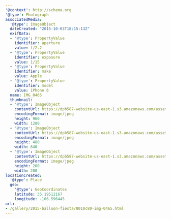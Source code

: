 ```yaml
---
'@context': http://schema.org
'@type': Photograph
associatedMedia:
  '@type': ImageObject
  dateCreated: "2015-10-03T18:15:13Z"
  exifData:
  - '@type': PropertyValue
    identifier: aperture
    value: f/2.2
  - '@type': PropertyValue
    identifier: exposure
    value: 1/15
  - '@type': PropertyValue
    identifier: make
    value: Apple
  - '@type': PropertyValue
    identifier: model
    value: iPhone 6
  name: IMG_0465
  thumbnail:
  - '@type': ImageObject
    contentUrl: https://dpb587-website-us-east-1.s3.amazonaws.com/asset/gallery/2015-balloon-fiesta/8010c80-img-0465~1280.jpg
    encodingFormat: image/jpeg
    height: 960
    width: 1280
  - '@type': ImageObject
    contentUrl: https://dpb587-website-us-east-1.s3.amazonaws.com/asset/gallery/2015-balloon-fiesta/8010c80-img-0465~640w.jpg
    encodingFormat: image/jpeg
    height: 480
    width: 640
  - '@type': ImageObject
    contentUrl: https://dpb587-website-us-east-1.s3.amazonaws.com/asset/gallery/2015-balloon-fiesta/8010c80-img-0465~200x200.jpg
    encodingFormat: image/jpeg
    height: 200
    width: 200
locationCreated:
  '@type': Place
  geo:
    '@type': GeoCoordinates
    latitude: 35.19512167
    longitude: -106.596445
url:
- /gallery/2015-balloon-fiesta/8010c80-img-0465.html
---
```

